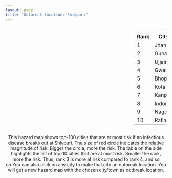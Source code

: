 ```yaml
---
layout: page
title: "Outbreak location: Shivpuri"
---
```

<div style="width: 100%; overflow: auto;">
<div style="width: 75%; float: left;">
<div id="mapid">
<script src="https://buda-magenta.github.io/hazard_map/load_map.js"></script>

<script>
var marker_outbreak = L.marker([25.375241, 77.828119],{"autoPan": true}).addTo(map); marker_outbreak.bindTooltip("Shivpuri").openTooltip();

var circle_1 = L.circle([25.531031, 78.652689], {"pane": "markerPane", "color": "red", "fill": true, "fillOpacity": 0.2, "fillRule": "evenodd", "lineCap": "round", "lineJoin": "round", "opacity": 1.0, "radius": 93591, "stroke": true, "weight": 3}).addTo(map);
circle_1.bindTooltip("Jhansi<br>rank: 1<br>hazard index: 0.093591")
circle_1.bindPopup('<a href="https://buda-magenta.github.io/hazard_map/Jhansi">Jhansi</a>')

var circle_2 = L.circle([24.500000, 77.500000], {"pane": "markerPane", "color": "red", "fill": true, "fillOpacity": 0.2, "fillRule": "evenodd", "lineCap": "round", "lineJoin": "round", "opacity": 1.0, "radius": 92126, "stroke": true, "weight": 3}).addTo(map);
circle_2.bindTooltip("Guna<br>rank: 2<br>hazard index: 0.092126")
circle_2.bindPopup('<a href="https://buda-magenta.github.io/hazard_map/Guna">Guna</a>')

var circle_3 = L.circle([23.174597, 75.785142], {"pane": "markerPane", "color": "red", "fill": true, "fillOpacity": 0.2, "fillRule": "evenodd", "lineCap": "round", "lineJoin": "round", "opacity": 1.0, "radius": 49756, "stroke": true, "weight": 3}).addTo(map);
circle_3.bindTooltip("Ujjain<br>rank: 3<br>hazard index: 0.049756")
circle_3.bindPopup('<a href="https://buda-magenta.github.io/hazard_map/Ujjain">Ujjain</a>')

var circle_4 = L.circle([26.203725, 78.157363], {"pane": "markerPane", "color": "red", "fill": true, "fillOpacity": 0.2, "fillRule": "evenodd", "lineCap": "round", "lineJoin": "round", "opacity": 1.0, "radius": 48396, "stroke": true, "weight": 3}).addTo(map);
circle_4.bindTooltip("Gwalior<br>rank: 4<br>hazard index: 0.048397")
circle_4.bindPopup('<a href="https://buda-magenta.github.io/hazard_map/Gwalior">Gwalior</a>')

var circle_5 = L.circle([23.258486, 77.401989], {"pane": "markerPane", "color": "red", "fill": true, "fillOpacity": 0.2, "fillRule": "evenodd", "lineCap": "round", "lineJoin": "round", "opacity": 1.0, "radius": 17216, "stroke": true, "weight": 3}).addTo(map);
circle_5.bindTooltip("Bhopal<br>rank: 5<br>hazard index: 0.017217")
circle_5.bindPopup('<a href="https://buda-magenta.github.io/hazard_map/Bhopal">Bhopal</a>')

var circle_6 = L.circle([25.196826, 76.000893], {"pane": "markerPane", "color": "red", "fill": true, "fillOpacity": 0.2, "fillRule": "evenodd", "lineCap": "round", "lineJoin": "round", "opacity": 1.0, "radius": 15626, "stroke": true, "weight": 3}).addTo(map);
circle_6.bindTooltip("Kota<br>rank: 6<br>hazard index: 0.015627")
circle_6.bindPopup('<a href="https://buda-magenta.github.io/hazard_map/Kota">Kota</a>')

var circle_7 = L.circle([26.460914, 80.321759], {"pane": "markerPane", "color": "red", "fill": true, "fillOpacity": 0.2, "fillRule": "evenodd", "lineCap": "round", "lineJoin": "round", "opacity": 1.0, "radius": 6083, "stroke": true, "weight": 3}).addTo(map);
circle_7.bindTooltip("Kanpur<br>rank: 7<br>hazard index: 0.006084")
circle_7.bindPopup('<a href="https://buda-magenta.github.io/hazard_map/Kanpur">Kanpur</a>')

var circle_8 = L.circle([22.720362, 75.868200], {"pane": "markerPane", "color": "red", "fill": true, "fillOpacity": 0.2, "fillRule": "evenodd", "lineCap": "round", "lineJoin": "round", "opacity": 1.0, "radius": 5741, "stroke": true, "weight": 3}).addTo(map);
circle_8.bindTooltip("Indore<br>rank: 8<br>hazard index: 0.005742")
circle_8.bindPopup('<a href="https://buda-magenta.github.io/hazard_map/Indore">Indore</a>')

var circle_9 = L.circle([23.587548, 75.675679], {"pane": "markerPane", "color": "red", "fill": true, "fillOpacity": 0.2, "fillRule": "evenodd", "lineCap": "round", "lineJoin": "round", "opacity": 1.0, "radius": 4979, "stroke": true, "weight": 3}).addTo(map);
circle_9.bindTooltip("Nagda<br>rank: 9<br>hazard index: 0.004979")
circle_9.bindPopup('<a href="https://buda-magenta.github.io/hazard_map/Nagda">Nagda</a>')

var circle_10 = L.circle([23.480592, 74.917790], {"pane": "markerPane", "color": "red", "fill": true, "fillOpacity": 0.2, "fillRule": "evenodd", "lineCap": "round", "lineJoin": "round", "opacity": 1.0, "radius": 4925, "stroke": true, "weight": 3}).addTo(map);
circle_10.bindTooltip("Ratlam<br>rank: 10<br>hazard index: 0.004926")
circle_10.bindPopup('<a href="https://buda-magenta.github.io/hazard_map/Ratlam">Ratlam</a>')

var circle_11 = L.circle([24.917151, 76.696403], {"pane": "markerPane", "color": "red", "fill": true, "fillOpacity": 0.2, "fillRule": "evenodd", "lineCap": "round", "lineJoin": "round", "opacity": 1.0, "radius": 4348, "stroke": true, "weight": 3}).addTo(map);
circle_11.bindTooltip("Baran<br>rank: 11<br>hazard index: 0.004349")
circle_11.bindPopup('<a href="https://buda-magenta.github.io/hazard_map/Baran">Baran</a>')

var circle_12 = L.circle([23.809612, 78.759114], {"pane": "markerPane", "color": "red", "fill": true, "fillOpacity": 0.2, "fillRule": "evenodd", "lineCap": "round", "lineJoin": "round", "opacity": 1.0, "radius": 4265, "stroke": true, "weight": 3}).addTo(map);
circle_12.bindTooltip("Sagar<br>rank: 12<br>hazard index: 0.004266")
circle_12.bindPopup('<a href="https://buda-magenta.github.io/hazard_map/Sagar">Sagar</a>')

var circle_13 = L.circle([26.718324, 79.090254], {"pane": "markerPane", "color": "red", "fill": true, "fillOpacity": 0.2, "fillRule": "evenodd", "lineCap": "round", "lineJoin": "round", "opacity": 1.0, "radius": 4007, "stroke": true, "weight": 3}).addTo(map);
circle_13.bindTooltip("Etawah<br>rank: 13<br>hazard index: 0.004007")
circle_13.bindPopup('<a href="https://buda-magenta.github.io/hazard_map/Etawah">Etawah</a>')

var circle_14 = L.circle([26.500000, 78.750000], {"pane": "markerPane", "color": "red", "fill": true, "fillOpacity": 0.2, "fillRule": "evenodd", "lineCap": "round", "lineJoin": "round", "opacity": 1.0, "radius": 3730, "stroke": true, "weight": 3}).addTo(map);
circle_14.bindTooltip("Bhind<br>rank: 14<br>hazard index: 0.003730")
circle_14.bindPopup('<a href="https://buda-magenta.github.io/hazard_map/Bhind">Bhind</a>')

var circle_15 = L.circle([26.166667, 77.500000], {"pane": "markerPane", "color": "red", "fill": true, "fillOpacity": 0.2, "fillRule": "evenodd", "lineCap": "round", "lineJoin": "round", "opacity": 1.0, "radius": 3132, "stroke": true, "weight": 3}).addTo(map);
circle_15.bindTooltip("Morena<br>rank: 15<br>hazard index: 0.003133")
circle_15.bindPopup('<a href="https://buda-magenta.github.io/hazard_map/Morena">Morena</a>')

var circle_16 = L.circle([25.935955, 79.424328], {"pane": "markerPane", "color": "red", "fill": true, "fillOpacity": 0.2, "fillRule": "evenodd", "lineCap": "round", "lineJoin": "round", "opacity": 1.0, "radius": 2921, "stroke": true, "weight": 3}).addTo(map);
circle_16.bindTooltip("Orai<br>rank: 16<br>hazard index: 0.002921")
circle_16.bindPopup('<a href="https://buda-magenta.github.io/hazard_map/Orai">Orai</a>')

var circle_17 = L.circle([28.651718, 77.221939], {"pane": "markerPane", "color": "red", "fill": true, "fillOpacity": 0.2, "fillRule": "evenodd", "lineCap": "round", "lineJoin": "round", "opacity": 1.0, "radius": 2809, "stroke": true, "weight": 3}).addTo(map);
circle_17.bindTooltip("Delhi<br>rank: 17<br>hazard index: 0.002809")
circle_17.bindPopup('<a href="https://buda-magenta.github.io/hazard_map/Delhi">Delhi</a>')

var circle_18 = L.circle([23.916667, 78.000000], {"pane": "markerPane", "color": "red", "fill": true, "fillOpacity": 0.2, "fillRule": "evenodd", "lineCap": "round", "lineJoin": "round", "opacity": 1.0, "radius": 2779, "stroke": true, "weight": 3}).addTo(map);
circle_18.bindTooltip("Vidisha<br>rank: 18<br>hazard index: 0.002779")
circle_18.bindPopup('<a href="https://buda-magenta.github.io/hazard_map/Vidisha">Vidisha</a>')

var circle_19 = L.circle([27.175255, 78.009816], {"pane": "markerPane", "color": "red", "fill": true, "fillOpacity": 0.2, "fillRule": "evenodd", "lineCap": "round", "lineJoin": "round", "opacity": 1.0, "radius": 2311, "stroke": true, "weight": 3}).addTo(map);
circle_19.bindTooltip("Agra<br>rank: 19<br>hazard index: 0.002312")
circle_19.bindPopup('<a href="https://buda-magenta.github.io/hazard_map/Agra">Agra</a>')

var circle_20 = L.circle([26.229141, 76.304533], {"pane": "markerPane", "color": "red", "fill": true, "fillOpacity": 0.2, "fillRule": "evenodd", "lineCap": "round", "lineJoin": "round", "opacity": 1.0, "radius": 2004, "stroke": true, "weight": 3}).addTo(map);
circle_20.bindTooltip("Sawai Madhopur<br>rank: 20<br>hazard index: 0.002004")
circle_20.bindPopup('<a href="https://buda-magenta.github.io/hazard_map/Sawai_Madhopur">Sawai Madhopur</a>')

var circle_21 = L.circle([24.700385, 78.518668], {"pane": "markerPane", "color": "red", "fill": true, "fillOpacity": 0.2, "fillRule": "evenodd", "lineCap": "round", "lineJoin": "round", "opacity": 1.0, "radius": 1924, "stroke": true, "weight": 3}).addTo(map);
circle_21.bindTooltip("Lalitpur<br>rank: 21<br>hazard index: 0.001924")
circle_21.bindPopup('<a href="https://buda-magenta.github.io/hazard_map/Lalitpur">Lalitpur</a>')

var circle_22 = L.circle([25.438130, 81.833800], {"pane": "markerPane", "color": "red", "fill": true, "fillOpacity": 0.2, "fillRule": "evenodd", "lineCap": "round", "lineJoin": "round", "opacity": 1.0, "radius": 1912, "stroke": true, "weight": 3}).addTo(map);
circle_22.bindTooltip("Allahabad<br>rank: 22<br>hazard index: 0.001912")
circle_22.bindPopup('<a href="https://buda-magenta.github.io/hazard_map/Allahabad">Allahabad</a>')

var circle_23 = L.circle([26.915458, 75.818982], {"pane": "markerPane", "color": "red", "fill": true, "fillOpacity": 0.2, "fillRule": "evenodd", "lineCap": "round", "lineJoin": "round", "opacity": 1.0, "radius": 1534, "stroke": true, "weight": 3}).addTo(map);
circle_23.bindTooltip("Jaipur<br>rank: 23<br>hazard index: 0.001534")
circle_23.bindPopup('<a href="https://buda-magenta.github.io/hazard_map/Jaipur">Jaipur</a>')

var circle_24 = L.circle([26.732501, 77.036312], {"pane": "markerPane", "color": "red", "fill": true, "fillOpacity": 0.2, "fillRule": "evenodd", "lineCap": "round", "lineJoin": "round", "opacity": 1.0, "radius": 1268, "stroke": true, "weight": 3}).addTo(map);
circle_24.bindTooltip("Hindaun<br>rank: 24<br>hazard index: 0.001269")
circle_24.bindPopup('<a href="https://buda-magenta.github.io/hazard_map/Hindaun">Hindaun</a>')

var circle_25 = L.circle([26.838100, 80.934600], {"pane": "markerPane", "color": "red", "fill": true, "fillOpacity": 0.2, "fillRule": "evenodd", "lineCap": "round", "lineJoin": "round", "opacity": 1.0, "radius": 1258, "stroke": true, "weight": 3}).addTo(map);
circle_25.bindTooltip("Lucknow<br>rank: 25<br>hazard index: 0.001258")
circle_25.bindPopup('<a href="https://buda-magenta.github.io/hazard_map/Lucknow">Lucknow</a>')

var circle_26 = L.circle([25.750000, 78.500000], {"pane": "markerPane", "color": "red", "fill": true, "fillOpacity": 0.2, "fillRule": "evenodd", "lineCap": "round", "lineJoin": "round", "opacity": 1.0, "radius": 1142, "stroke": true, "weight": 3}).addTo(map);
circle_26.bindTooltip("Datia<br>rank: 26<br>hazard index: 0.001143")
circle_26.bindPopup('<a href="https://buda-magenta.github.io/hazard_map/Datia">Datia</a>')

var circle_27 = L.circle([26.653396, 77.624206], {"pane": "markerPane", "color": "red", "fill": true, "fillOpacity": 0.2, "fillRule": "evenodd", "lineCap": "round", "lineJoin": "round", "opacity": 1.0, "radius": 1123, "stroke": true, "weight": 3}).addTo(map);
circle_27.bindTooltip("Dhaulpur<br>rank: 27<br>hazard index: 0.001124")
circle_27.bindPopup('<a href="https://buda-magenta.github.io/hazard_map/Dhaulpur">Dhaulpur</a>')

var circle_28 = L.circle([29.154148, 77.305954], {"pane": "markerPane", "color": "red", "fill": true, "fillOpacity": 0.2, "fillRule": "evenodd", "lineCap": "round", "lineJoin": "round", "opacity": 1.0, "radius": 1111, "stroke": true, "weight": 3}).addTo(map);
circle_28.bindTooltip("Baraut<br>rank: 28<br>hazard index: 0.001111")
circle_28.bindPopup('<a href="https://buda-magenta.github.io/hazard_map/Baraut">Baraut</a>')

var circle_29 = L.circle([25.476300, 80.339500], {"pane": "markerPane", "color": "red", "fill": true, "fillOpacity": 0.2, "fillRule": "evenodd", "lineCap": "round", "lineJoin": "round", "opacity": 1.0, "radius": 1014, "stroke": true, "weight": 3}).addTo(map);
circle_29.bindTooltip("Banda<br>rank: 29<br>hazard index: 0.001015")
circle_29.bindPopup('<a href="https://buda-magenta.github.io/hazard_map/Banda">Banda</a>')

var circle_30 = L.circle([23.115688, 77.066239], {"pane": "markerPane", "color": "red", "fill": true, "fillOpacity": 0.2, "fillRule": "evenodd", "lineCap": "round", "lineJoin": "round", "opacity": 1.0, "radius": 875, "stroke": true, "weight": 3}).addTo(map);
circle_30.bindTooltip("Sehore<br>rank: 30<br>hazard index: 0.000876")
circle_30.bindPopup('<a href="https://buda-magenta.github.io/hazard_map/Sehore">Sehore</a>')

var circle_31 = L.circle([23.160894, 79.949770], {"pane": "markerPane", "color": "red", "fill": true, "fillOpacity": 0.2, "fillRule": "evenodd", "lineCap": "round", "lineJoin": "round", "opacity": 1.0, "radius": 855, "stroke": true, "weight": 3}).addTo(map);
circle_31.bindTooltip("Jabalpur<br>rank: 31<br>hazard index: 0.000855")
circle_31.bindPopup('<a href="https://buda-magenta.github.io/hazard_map/Jabalpur">Jabalpur</a>')

var circle_32 = L.circle([23.000000, 76.166667], {"pane": "markerPane", "color": "red", "fill": true, "fillOpacity": 0.2, "fillRule": "evenodd", "lineCap": "round", "lineJoin": "round", "opacity": 1.0, "radius": 847, "stroke": true, "weight": 3}).addTo(map);
circle_32.bindTooltip("Dewas<br>rank: 32<br>hazard index: 0.000848")
circle_32.bindPopup('<a href="https://buda-magenta.github.io/hazard_map/Dewas">Dewas</a>')

var circle_33 = L.circle([19.075990, 72.877393], {"pane": "markerPane", "color": "red", "fill": true, "fillOpacity": 0.2, "fillRule": "evenodd", "lineCap": "round", "lineJoin": "round", "opacity": 1.0, "radius": 731, "stroke": true, "weight": 3}).addTo(map);
circle_33.bindTooltip("Mumbai<br>rank: 33<br>hazard index: 0.000731")
circle_33.bindPopup('<a href="https://buda-magenta.github.io/hazard_map/Mumbai">Mumbai</a>')

var circle_34 = L.circle([28.863842, 78.805778], {"pane": "markerPane", "color": "red", "fill": true, "fillOpacity": 0.2, "fillRule": "evenodd", "lineCap": "round", "lineJoin": "round", "opacity": 1.0, "radius": 551, "stroke": true, "weight": 3}).addTo(map);
circle_34.bindTooltip("Moradabad<br>rank: 34<br>hazard index: 0.000551")
circle_34.bindPopup('<a href="https://buda-magenta.github.io/hazard_map/Moradabad">Moradabad</a>')

var circle_35 = L.circle([21.149813, 79.082056], {"pane": "markerPane", "color": "red", "fill": true, "fillOpacity": 0.2, "fillRule": "evenodd", "lineCap": "round", "lineJoin": "round", "opacity": 1.0, "radius": 495, "stroke": true, "weight": 3}).addTo(map);
circle_35.bindTooltip("Nagpur<br>rank: 35<br>hazard index: 0.000495")
circle_35.bindPopup('<a href="https://buda-magenta.github.io/hazard_map/Nagpur">Nagpur</a>')

var circle_36 = L.circle([23.750000, 79.583333], {"pane": "markerPane", "color": "red", "fill": true, "fillOpacity": 0.2, "fillRule": "evenodd", "lineCap": "round", "lineJoin": "round", "opacity": 1.0, "radius": 423, "stroke": true, "weight": 3}).addTo(map);
circle_36.bindTooltip("Damoh<br>rank: 36<br>hazard index: 0.000424")
circle_36.bindPopup('<a href="https://buda-magenta.github.io/hazard_map/Damoh">Damoh</a>')

var circle_37 = L.circle([27.209822, 79.048137], {"pane": "markerPane", "color": "red", "fill": true, "fillOpacity": 0.2, "fillRule": "evenodd", "lineCap": "round", "lineJoin": "round", "opacity": 1.0, "radius": 417, "stroke": true, "weight": 3}).addTo(map);
circle_37.bindTooltip("Mainpuri<br>rank: 37<br>hazard index: 0.000418")
circle_37.bindPopup('<a href="https://buda-magenta.github.io/hazard_map/Mainpuri">Mainpuri</a>')

var circle_38 = L.circle([27.177366, 78.389912], {"pane": "markerPane", "color": "red", "fill": true, "fillOpacity": 0.2, "fillRule": "evenodd", "lineCap": "round", "lineJoin": "round", "opacity": 1.0, "radius": 368, "stroke": true, "weight": 3}).addTo(map);
circle_38.bindTooltip("Firozabad<br>rank: 38<br>hazard index: 0.000368")
circle_38.bindPopup('<a href="https://buda-magenta.github.io/hazard_map/Firozabad">Firozabad</a>')

var circle_39 = L.circle([24.935635, 82.647701], {"pane": "markerPane", "color": "red", "fill": true, "fillOpacity": 0.2, "fillRule": "evenodd", "lineCap": "round", "lineJoin": "round", "opacity": 1.0, "radius": 366, "stroke": true, "weight": 3}).addTo(map);
circle_39.bindTooltip("Mirzapur<br>rank: 39<br>hazard index: 0.000366")
circle_39.bindPopup('<a href="https://buda-magenta.github.io/hazard_map/Mirzapur">Mirzapur</a>')

var circle_40 = L.circle([29.938447, 78.145298], {"pane": "markerPane", "color": "red", "fill": true, "fillOpacity": 0.2, "fillRule": "evenodd", "lineCap": "round", "lineJoin": "round", "opacity": 1.0, "radius": 341, "stroke": true, "weight": 3}).addTo(map);
circle_40.bindTooltip("Haridwar<br>rank: 40<br>hazard index: 0.000342")
circle_40.bindPopup('<a href="https://buda-magenta.github.io/hazard_map/Haridwar">Haridwar</a>')

var circle_41 = L.circle([22.275879, 79.721045], {"pane": "markerPane", "color": "red", "fill": true, "fillOpacity": 0.2, "fillRule": "evenodd", "lineCap": "round", "lineJoin": "round", "opacity": 1.0, "radius": 337, "stroke": true, "weight": 3}).addTo(map);
circle_41.bindTooltip("Seoni<br>rank: 41<br>hazard index: 0.000338")
circle_41.bindPopup('<a href="https://buda-magenta.github.io/hazard_map/Seoni">Seoni</a>')

var circle_42 = L.circle([23.833962, 80.392456], {"pane": "markerPane", "color": "red", "fill": true, "fillOpacity": 0.2, "fillRule": "evenodd", "lineCap": "round", "lineJoin": "round", "opacity": 1.0, "radius": 333, "stroke": true, "weight": 3}).addTo(map);
circle_42.bindTooltip("Murwara<br>rank: 42<br>hazard index: 0.000333")
circle_42.bindPopup('<a href="https://buda-magenta.github.io/hazard_map/Murwara">Murwara</a>')

var circle_43 = L.circle([29.988077, 77.508130], {"pane": "markerPane", "color": "red", "fill": true, "fillOpacity": 0.2, "fillRule": "evenodd", "lineCap": "round", "lineJoin": "round", "opacity": 1.0, "radius": 271, "stroke": true, "weight": 3}).addTo(map);
circle_43.bindTooltip("Saharanpur<br>rank: 43<br>hazard index: 0.000272")
circle_43.bindPopup('<a href="https://buda-magenta.github.io/hazard_map/Saharanpur">Saharanpur</a>')

var circle_44 = L.circle([18.521428, 73.854454], {"pane": "markerPane", "color": "red", "fill": true, "fillOpacity": 0.2, "fillRule": "evenodd", "lineCap": "round", "lineJoin": "round", "opacity": 1.0, "radius": 246, "stroke": true, "weight": 3}).addTo(map);
circle_44.bindTooltip("Pune<br>rank: 44<br>hazard index: 0.000246")
circle_44.bindPopup('<a href="https://buda-magenta.github.io/hazard_map/Pune">Pune</a>')

var circle_45 = L.circle([25.335649, 83.007629], {"pane": "markerPane", "color": "red", "fill": true, "fillOpacity": 0.2, "fillRule": "evenodd", "lineCap": "round", "lineJoin": "round", "opacity": 1.0, "radius": 236, "stroke": true, "weight": 3}).addTo(map);
circle_45.bindTooltip("Varanasi<br>rank: 45<br>hazard index: 0.000236")
circle_45.bindPopup('<a href="https://buda-magenta.github.io/hazard_map/Varanasi">Varanasi</a>')

var circle_46 = L.circle([17.388786, 78.461065], {"pane": "markerPane", "color": "red", "fill": true, "fillOpacity": 0.2, "fillRule": "evenodd", "lineCap": "round", "lineJoin": "round", "opacity": 1.0, "radius": 234, "stroke": true, "weight": 3}).addTo(map);
circle_46.bindTooltip("Hyderabad<br>rank: 46<br>hazard index: 0.000234")
circle_46.bindPopup('<a href="https://buda-magenta.github.io/hazard_map/Hyderabad">Hyderabad</a>')

var circle_47 = L.circle([24.462465, 74.850114], {"pane": "markerPane", "color": "red", "fill": true, "fillOpacity": 0.2, "fillRule": "evenodd", "lineCap": "round", "lineJoin": "round", "opacity": 1.0, "radius": 230, "stroke": true, "weight": 3}).addTo(map);
circle_47.bindTooltip("Nimach<br>rank: 47<br>hazard index: 0.000230")
circle_47.bindPopup('<a href="https://buda-magenta.github.io/hazard_map/Nimach">Nimach</a>')

var circle_48 = L.circle([24.500000, 74.500000], {"pane": "markerPane", "color": "red", "fill": true, "fillOpacity": 0.2, "fillRule": "evenodd", "lineCap": "round", "lineJoin": "round", "opacity": 1.0, "radius": 214, "stroke": true, "weight": 3}).addTo(map);
circle_48.bindTooltip("Chittaurgarh<br>rank: 48<br>hazard index: 0.000214")
circle_48.bindPopup('<a href="https://buda-magenta.github.io/hazard_map/Chittaurgarh">Chittaurgarh</a>')

var circle_49 = L.circle([27.876990, 78.137290], {"pane": "markerPane", "color": "red", "fill": true, "fillOpacity": 0.2, "fillRule": "evenodd", "lineCap": "round", "lineJoin": "round", "opacity": 1.0, "radius": 207, "stroke": true, "weight": 3}).addTo(map);
circle_49.bindTooltip("Aligarh<br>rank: 49<br>hazard index: 0.000208")
circle_49.bindPopup('<a href="https://buda-magenta.github.io/hazard_map/Aligarh">Aligarh</a>')

var circle_50 = L.circle([13.083694, 80.270186], {"pane": "markerPane", "color": "red", "fill": true, "fillOpacity": 0.2, "fillRule": "evenodd", "lineCap": "round", "lineJoin": "round", "opacity": 1.0, "radius": 203, "stroke": true, "weight": 3}).addTo(map);
circle_50.bindTooltip("Chennai<br>rank: 50<br>hazard index: 0.000204")
circle_50.bindPopup('<a href="https://buda-magenta.github.io/hazard_map/Chennai">Chennai</a>')

var circle_51 = L.circle([23.021624, 72.579707], {"pane": "markerPane", "color": "red", "fill": true, "fillOpacity": 0.2, "fillRule": "evenodd", "lineCap": "round", "lineJoin": "round", "opacity": 1.0, "radius": 202, "stroke": true, "weight": 3}).addTo(map);
circle_51.bindTooltip("Ahmedabad<br>rank: 51<br>hazard index: 0.000203")
circle_51.bindPopup('<a href="https://buda-magenta.github.io/hazard_map/Ahmedabad">Ahmedabad</a>')

var circle_52 = L.circle([26.671329, 83.364583], {"pane": "markerPane", "color": "red", "fill": true, "fillOpacity": 0.2, "fillRule": "evenodd", "lineCap": "round", "lineJoin": "round", "opacity": 1.0, "radius": 186, "stroke": true, "weight": 3}).addTo(map);
circle_52.bindTooltip("Gorakhpur<br>rank: 52<br>hazard index: 0.000187")
circle_52.bindPopup('<a href="https://buda-magenta.github.io/hazard_map/Gorakhpur">Gorakhpur</a>')

var circle_53 = L.circle([21.237947, 81.633683], {"pane": "markerPane", "color": "red", "fill": true, "fillOpacity": 0.2, "fillRule": "evenodd", "lineCap": "round", "lineJoin": "round", "opacity": 1.0, "radius": 180, "stroke": true, "weight": 3}).addTo(map);
circle_53.bindTooltip("Raipur<br>rank: 53<br>hazard index: 0.000180")
circle_53.bindPopup('<a href="https://buda-magenta.github.io/hazard_map/Raipur">Raipur</a>')

var circle_54 = L.circle([25.565691, 80.063489], {"pane": "markerPane", "color": "red", "fill": true, "fillOpacity": 0.2, "fillRule": "evenodd", "lineCap": "round", "lineJoin": "round", "opacity": 1.0, "radius": 178, "stroke": true, "weight": 3}).addTo(map);
circle_54.bindTooltip("Khanna<br>rank: 54<br>hazard index: 0.000178")
circle_54.bindPopup('<a href="https://buda-magenta.github.io/hazard_map/Khanna">Khanna</a>')

var circle_55 = L.circle([24.265131, 75.387182], {"pane": "markerPane", "color": "red", "fill": true, "fillOpacity": 0.2, "fillRule": "evenodd", "lineCap": "round", "lineJoin": "round", "opacity": 1.0, "radius": 171, "stroke": true, "weight": 3}).addTo(map);
circle_55.bindTooltip("Mandsaur<br>rank: 55<br>hazard index: 0.000172")
circle_55.bindPopup('<a href="https://buda-magenta.github.io/hazard_map/Mandsaur">Mandsaur</a>')

var circle_56 = L.circle([22.600150, 77.926645], {"pane": "markerPane", "color": "red", "fill": true, "fillOpacity": 0.2, "fillRule": "evenodd", "lineCap": "round", "lineJoin": "round", "opacity": 1.0, "radius": 169, "stroke": true, "weight": 3}).addTo(map);
circle_56.bindTooltip("Hoshangabad<br>rank: 56<br>hazard index: 0.000170")
circle_56.bindPopup('<a href="https://buda-magenta.github.io/hazard_map/Hoshangabad">Hoshangabad</a>')

var circle_57 = L.circle([26.469100, 74.639000], {"pane": "markerPane", "color": "red", "fill": true, "fillOpacity": 0.2, "fillRule": "evenodd", "lineCap": "round", "lineJoin": "round", "opacity": 1.0, "radius": 161, "stroke": true, "weight": 3}).addTo(map);
circle_57.bindTooltip("Ajmer<br>rank: 57<br>hazard index: 0.000162")
circle_57.bindPopup('<a href="https://buda-magenta.github.io/hazard_map/Ajmer">Ajmer</a>')

var circle_58 = L.circle([12.979120, 77.591300], {"pane": "markerPane", "color": "red", "fill": true, "fillOpacity": 0.2, "fillRule": "evenodd", "lineCap": "round", "lineJoin": "round", "opacity": 1.0, "radius": 160, "stroke": true, "weight": 3}).addTo(map);
circle_58.bindTooltip("Bangalore<br>rank: 58<br>hazard index: 0.000160")
circle_58.bindPopup('<a href="https://buda-magenta.github.io/hazard_map/Bangalore">Bangalore</a>')

var circle_59 = L.circle([26.439874, 80.018000], {"pane": "markerPane", "color": "red", "fill": true, "fillOpacity": 0.2, "fillRule": "evenodd", "lineCap": "round", "lineJoin": "round", "opacity": 1.0, "radius": 148, "stroke": true, "weight": 3}).addTo(map);
circle_59.bindTooltip("Akbarpur<br>rank: 59<br>hazard index: 0.000148")
circle_59.bindPopup('<a href="https://buda-magenta.github.io/hazard_map/Akbarpur">Akbarpur</a>')

var circle_60 = L.circle([27.437194, 79.489129], {"pane": "markerPane", "color": "red", "fill": true, "fillOpacity": 0.2, "fillRule": "evenodd", "lineCap": "round", "lineJoin": "round", "opacity": 1.0, "radius": 141, "stroke": true, "weight": 3}).addTo(map);
circle_60.bindTooltip("Farrukhabad<br>rank: 60<br>hazard index: 0.000142")
circle_60.bindPopup('<a href="https://buda-magenta.github.io/hazard_map/Farrukhabad">Farrukhabad</a>')

var circle_61 = L.circle([21.977864, 76.568828], {"pane": "markerPane", "color": "red", "fill": true, "fillOpacity": 0.2, "fillRule": "evenodd", "lineCap": "round", "lineJoin": "round", "opacity": 1.0, "radius": 140, "stroke": true, "weight": 3}).addTo(map);
circle_61.bindTooltip("Khandwa<br>rank: 61<br>hazard index: 0.000141")
circle_61.bindPopup('<a href="https://buda-magenta.github.io/hazard_map/Khandwa">Khandwa</a>')

var circle_62 = L.circle([21.818774, 75.606458], {"pane": "markerPane", "color": "red", "fill": true, "fillOpacity": 0.2, "fillRule": "evenodd", "lineCap": "round", "lineJoin": "round", "opacity": 1.0, "radius": 137, "stroke": true, "weight": 3}).addTo(map);
circle_62.bindTooltip("Khargone<br>rank: 62<br>hazard index: 0.000138")
circle_62.bindPopup('<a href="https://buda-magenta.github.io/hazard_map/Khargone">Khargone</a>')

var circle_63 = L.circle([27.036604, 78.651436], {"pane": "markerPane", "color": "red", "fill": true, "fillOpacity": 0.2, "fillRule": "evenodd", "lineCap": "round", "lineJoin": "round", "opacity": 1.0, "radius": 127, "stroke": true, "weight": 3}).addTo(map);
circle_63.bindTooltip("Shikohabad<br>rank: 63<br>hazard index: 0.000128")
circle_63.bindPopup('<a href="https://buda-magenta.github.io/hazard_map/Shikohabad">Shikohabad</a>')

var circle_64 = L.circle([24.578721, 73.686257], {"pane": "markerPane", "color": "red", "fill": true, "fillOpacity": 0.2, "fillRule": "evenodd", "lineCap": "round", "lineJoin": "round", "opacity": 1.0, "radius": 127, "stroke": true, "weight": 3}).addTo(map);
circle_64.bindTooltip("Udaipur<br>rank: 64<br>hazard index: 0.000128")
circle_64.bindPopup('<a href="https://buda-magenta.github.io/hazard_map/Udaipur">Udaipur</a>')

var circle_65 = L.circle([25.500000, 75.833333], {"pane": "markerPane", "color": "red", "fill": true, "fillOpacity": 0.2, "fillRule": "evenodd", "lineCap": "round", "lineJoin": "round", "opacity": 1.0, "radius": 124, "stroke": true, "weight": 3}).addTo(map);
circle_65.bindTooltip("Bundi<br>rank: 65<br>hazard index: 0.000124")
circle_65.bindPopup('<a href="https://buda-magenta.github.io/hazard_map/Bundi">Bundi</a>')

var circle_66 = L.circle([22.139831, 78.809645], {"pane": "markerPane", "color": "red", "fill": true, "fillOpacity": 0.2, "fillRule": "evenodd", "lineCap": "round", "lineJoin": "round", "opacity": 1.0, "radius": 107, "stroke": true, "weight": 3}).addTo(map);
circle_66.bindTooltip("Chhindwara<br>rank: 66<br>hazard index: 0.000108")
circle_66.bindPopup('<a href="https://buda-magenta.github.io/hazard_map/Chhindwara">Chhindwara</a>')

var circle_67 = L.circle([27.633333, 77.583333], {"pane": "markerPane", "color": "red", "fill": true, "fillOpacity": 0.2, "fillRule": "evenodd", "lineCap": "round", "lineJoin": "round", "opacity": 1.0, "radius": 104, "stroke": true, "weight": 3}).addTo(map);
circle_67.bindTooltip("Mathura<br>rank: 67<br>hazard index: 0.000105")
circle_67.bindPopup('<a href="https://buda-magenta.github.io/hazard_map/Mathura">Mathura</a>')

var circle_68 = L.circle([29.500882, 77.348383], {"pane": "markerPane", "color": "red", "fill": true, "fillOpacity": 0.2, "fillRule": "evenodd", "lineCap": "round", "lineJoin": "round", "opacity": 1.0, "radius": 99, "stroke": true, "weight": 3}).addTo(map);
circle_68.bindTooltip("Shamli<br>rank: 68<br>hazard index: 0.000099")
circle_68.bindPopup('<a href="https://buda-magenta.github.io/hazard_map/Shamli">Shamli</a>')

var circle_69 = L.circle([25.488773, 74.699613], {"pane": "markerPane", "color": "red", "fill": true, "fillOpacity": 0.2, "fillRule": "evenodd", "lineCap": "round", "lineJoin": "round", "opacity": 1.0, "radius": 90, "stroke": true, "weight": 3}).addTo(map);
circle_69.bindTooltip("Bhilwara<br>rank: 69<br>hazard index: 0.000090")
circle_69.bindPopup('<a href="https://buda-magenta.github.io/hazard_map/Bhilwara">Bhilwara</a>')

var circle_70 = L.circle([17.723128, 83.301284], {"pane": "markerPane", "color": "red", "fill": true, "fillOpacity": 0.2, "fillRule": "evenodd", "lineCap": "round", "lineJoin": "round", "opacity": 1.0, "radius": 89, "stroke": true, "weight": 3}).addTo(map);
circle_70.bindTooltip("Visakhapatnam<br>rank: 70<br>hazard index: 0.000090")
circle_70.bindPopup('<a href="https://buda-magenta.github.io/hazard_map/Visakhapatnam">Visakhapatnam</a>')

var circle_71 = L.circle([21.879616, 77.875681], {"pane": "markerPane", "color": "red", "fill": true, "fillOpacity": 0.2, "fillRule": "evenodd", "lineCap": "round", "lineJoin": "round", "opacity": 1.0, "radius": 89, "stroke": true, "weight": 3}).addTo(map);
circle_71.bindTooltip("Betul<br>rank: 71<br>hazard index: 0.000090")
circle_71.bindPopup('<a href="https://buda-magenta.github.io/hazard_map/Betul">Betul</a>')

var circle_72 = L.circle([28.402979, 77.310384], {"pane": "markerPane", "color": "red", "fill": true, "fillOpacity": 0.2, "fillRule": "evenodd", "lineCap": "round", "lineJoin": "round", "opacity": 1.0, "radius": 89, "stroke": true, "weight": 3}).addTo(map);
circle_72.bindTooltip("Faridabad<br>rank: 72<br>hazard index: 0.000089")
circle_72.bindPopup('<a href="https://buda-magenta.github.io/hazard_map/Faridabad">Faridabad</a>')

var circle_73 = L.circle([16.508759, 80.618510], {"pane": "markerPane", "color": "red", "fill": true, "fillOpacity": 0.2, "fillRule": "evenodd", "lineCap": "round", "lineJoin": "round", "opacity": 1.0, "radius": 83, "stroke": true, "weight": 3}).addTo(map);
circle_73.bindTooltip("Vijayawada<br>rank: 73<br>hazard index: 0.000083")
circle_73.bindPopup('<a href="https://buda-magenta.github.io/hazard_map/Vijayawada">Vijayawada</a>')

var circle_74 = L.circle([28.457876, 79.405571], {"pane": "markerPane", "color": "red", "fill": true, "fillOpacity": 0.2, "fillRule": "evenodd", "lineCap": "round", "lineJoin": "round", "opacity": 1.0, "radius": 82, "stroke": true, "weight": 3}).addTo(map);
circle_74.bindTooltip("Bareilly<br>rank: 74<br>hazard index: 0.000083")
circle_74.bindPopup('<a href="https://buda-magenta.github.io/hazard_map/Bareilly">Bareilly</a>')

var circle_75 = L.circle([20.843512, 75.525927], {"pane": "markerPane", "color": "red", "fill": true, "fillOpacity": 0.2, "fillRule": "evenodd", "lineCap": "round", "lineJoin": "round", "opacity": 1.0, "radius": 81, "stroke": true, "weight": 3}).addTo(map);
circle_75.bindTooltip("Jalgaon<br>rank: 75<br>hazard index: 0.000081")
circle_75.bindPopup('<a href="https://buda-magenta.github.io/hazard_map/Jalgaon">Jalgaon</a>')

var circle_76 = L.circle([19.194329, 72.970178], {"pane": "markerPane", "color": "red", "fill": true, "fillOpacity": 0.2, "fillRule": "evenodd", "lineCap": "round", "lineJoin": "round", "opacity": 1.0, "radius": 77, "stroke": true, "weight": 3}).addTo(map);
circle_76.bindTooltip("Thane<br>rank: 76<br>hazard index: 0.000077")
circle_76.bindPopup('<a href="https://buda-magenta.github.io/hazard_map/Thane">Thane</a>')

var circle_77 = L.circle([22.383333, 82.133333], {"pane": "markerPane", "color": "red", "fill": true, "fillOpacity": 0.2, "fillRule": "evenodd", "lineCap": "round", "lineJoin": "round", "opacity": 1.0, "radius": 75, "stroke": true, "weight": 3}).addTo(map);
circle_77.bindTooltip("Bilaspur<br>rank: 77<br>hazard index: 0.000076")
circle_77.bindPopup('<a href="https://buda-magenta.github.io/hazard_map/Bilaspur">Bilaspur</a>')

var circle_78 = L.circle([24.500000, 81.000000], {"pane": "markerPane", "color": "red", "fill": true, "fillOpacity": 0.2, "fillRule": "evenodd", "lineCap": "round", "lineJoin": "round", "opacity": 1.0, "radius": 71, "stroke": true, "weight": 3}).addTo(map);
circle_78.bindTooltip("Satna<br>rank: 78<br>hazard index: 0.000071")
circle_78.bindPopup('<a href="https://buda-magenta.github.io/hazard_map/Satna">Satna</a>')

var circle_79 = L.circle([26.575504, 80.613762], {"pane": "markerPane", "color": "red", "fill": true, "fillOpacity": 0.2, "fillRule": "evenodd", "lineCap": "round", "lineJoin": "round", "opacity": 1.0, "radius": 70, "stroke": true, "weight": 3}).addTo(map);
circle_79.bindTooltip("Unnao<br>rank: 79<br>hazard index: 0.000071")
circle_79.bindPopup('<a href="https://buda-magenta.github.io/hazard_map/Unnao">Unnao</a>')

var circle_80 = L.circle([27.265212, 77.369126], {"pane": "markerPane", "color": "red", "fill": true, "fillOpacity": 0.2, "fillRule": "evenodd", "lineCap": "round", "lineJoin": "round", "opacity": 1.0, "radius": 68, "stroke": true, "weight": 3}).addTo(map);
circle_80.bindTooltip("Bharatpur<br>rank: 80<br>hazard index: 0.000069")
circle_80.bindPopup('<a href="https://buda-magenta.github.io/hazard_map/Bharatpur">Bharatpur</a>')

var circle_81 = L.circle([21.170200, 72.831100], {"pane": "markerPane", "color": "red", "fill": true, "fillOpacity": 0.2, "fillRule": "evenodd", "lineCap": "round", "lineJoin": "round", "opacity": 1.0, "radius": 65, "stroke": true, "weight": 3}).addTo(map);
circle_81.bindTooltip("Surat<br>rank: 81<br>hazard index: 0.000065")
circle_81.bindPopup('<a href="https://buda-magenta.github.io/hazard_map/Surat">Surat</a>')

var circle_82 = L.circle([26.122147, 75.663754], {"pane": "markerPane", "color": "red", "fill": true, "fillOpacity": 0.2, "fillRule": "evenodd", "lineCap": "round", "lineJoin": "round", "opacity": 1.0, "radius": 64, "stroke": true, "weight": 3}).addTo(map);
circle_82.bindTooltip("Tonk<br>rank: 82<br>hazard index: 0.000065")
circle_82.bindPopup('<a href="https://buda-magenta.github.io/hazard_map/Tonk">Tonk</a>')

var circle_83 = L.circle([20.011247, 73.790236], {"pane": "markerPane", "color": "red", "fill": true, "fillOpacity": 0.2, "fillRule": "evenodd", "lineCap": "round", "lineJoin": "round", "opacity": 1.0, "radius": 62, "stroke": true, "weight": 3}).addTo(map);
circle_83.bindTooltip("Nashik<br>rank: 83<br>hazard index: 0.000062")
circle_83.bindPopup('<a href="https://buda-magenta.github.io/hazard_map/Nashik">Nashik</a>')

var circle_84 = L.circle([20.266777, 85.843559], {"pane": "markerPane", "color": "red", "fill": true, "fillOpacity": 0.2, "fillRule": "evenodd", "lineCap": "round", "lineJoin": "round", "opacity": 1.0, "radius": 58, "stroke": true, "weight": 3}).addTo(map);
circle_84.bindTooltip("Bhubaneswar<br>rank: 84<br>hazard index: 0.000058")
circle_84.bindPopup('<a href="https://buda-magenta.github.io/hazard_map/Bhubaneswar">Bhubaneswar</a>')

var circle_85 = L.circle([30.909016, 75.851601], {"pane": "markerPane", "color": "red", "fill": true, "fillOpacity": 0.2, "fillRule": "evenodd", "lineCap": "round", "lineJoin": "round", "opacity": 1.0, "radius": 57, "stroke": true, "weight": 3}).addTo(map);
circle_85.bindTooltip("Ludhiana<br>rank: 85<br>hazard index: 0.000057")
circle_85.bindPopup('<a href="https://buda-magenta.github.io/hazard_map/Ludhiana">Ludhiana</a>')

var circle_86 = L.circle([28.923397, 78.488317], {"pane": "markerPane", "color": "red", "fill": true, "fillOpacity": 0.2, "fillRule": "evenodd", "lineCap": "round", "lineJoin": "round", "opacity": 1.0, "radius": 56, "stroke": true, "weight": 3}).addTo(map);
circle_86.bindTooltip("Amroha<br>rank: 86<br>hazard index: 0.000056")
circle_86.bindPopup('<a href="https://buda-magenta.github.io/hazard_map/Amroha">Amroha</a>')

var circle_87 = L.circle([25.609324, 85.123525], {"pane": "markerPane", "color": "red", "fill": true, "fillOpacity": 0.2, "fillRule": "evenodd", "lineCap": "round", "lineJoin": "round", "opacity": 1.0, "radius": 55, "stroke": true, "weight": 3}).addTo(map);
circle_87.bindTooltip("Patna<br>rank: 87<br>hazard index: 0.000056")
circle_87.bindPopup('<a href="https://buda-magenta.github.io/hazard_map/Patna">Patna</a>')

var circle_88 = L.circle([27.639077, 76.614452], {"pane": "markerPane", "color": "red", "fill": true, "fillOpacity": 0.2, "fillRule": "evenodd", "lineCap": "round", "lineJoin": "round", "opacity": 1.0, "radius": 53, "stroke": true, "weight": 3}).addTo(map);
circle_88.bindTooltip("Alwar<br>rank: 88<br>hazard index: 0.000054")
circle_88.bindPopup('<a href="https://buda-magenta.github.io/hazard_map/Alwar">Alwar</a>')

var circle_89 = L.circle([19.169335, 77.311013], {"pane": "markerPane", "color": "red", "fill": true, "fillOpacity": 0.2, "fillRule": "evenodd", "lineCap": "round", "lineJoin": "round", "opacity": 1.0, "radius": 49, "stroke": true, "weight": 3}).addTo(map);
circle_89.bindTooltip("Nanded Waghala<br>rank: 89<br>hazard index: 0.000049")
circle_89.bindPopup('<a href="https://buda-magenta.github.io/hazard_map/Nanded_Waghala">Nanded Waghala</a>')

var circle_90 = L.circle([21.199035, 81.397955], {"pane": "markerPane", "color": "red", "fill": true, "fillOpacity": 0.2, "fillRule": "evenodd", "lineCap": "round", "lineJoin": "round", "opacity": 1.0, "radius": 47, "stroke": true, "weight": 3}).addTo(map);
circle_90.bindTooltip("Durg<br>rank: 90<br>hazard index: 0.000048")
circle_90.bindPopup('<a href="https://buda-magenta.github.io/hazard_map/Durg">Durg</a>')

var circle_91 = L.circle([25.954628, 83.647350], {"pane": "markerPane", "color": "red", "fill": true, "fillOpacity": 0.2, "fillRule": "evenodd", "lineCap": "round", "lineJoin": "round", "opacity": 1.0, "radius": 47, "stroke": true, "weight": 3}).addTo(map);
circle_91.bindTooltip("Maunath Bhanjan<br>rank: 91<br>hazard index: 0.000048")
circle_91.bindPopup('<a href="https://buda-magenta.github.io/hazard_map/Maunath_Bhanjan">Maunath Bhanjan</a>')

var circle_92 = L.circle([26.296772, 73.035143], {"pane": "markerPane", "color": "red", "fill": true, "fillOpacity": 0.2, "fillRule": "evenodd", "lineCap": "round", "lineJoin": "round", "opacity": 1.0, "radius": 47, "stroke": true, "weight": 3}).addTo(map);
circle_92.bindTooltip("Jodhpur<br>rank: 92<br>hazard index: 0.000047")
circle_92.bindPopup('<a href="https://buda-magenta.github.io/hazard_map/Jodhpur">Jodhpur</a>')

var circle_93 = L.circle([29.869350, 77.890212], {"pane": "markerPane", "color": "red", "fill": true, "fillOpacity": 0.2, "fillRule": "evenodd", "lineCap": "round", "lineJoin": "round", "opacity": 1.0, "radius": 45, "stroke": true, "weight": 3}).addTo(map);
circle_93.bindTooltip("Roorkee<br>rank: 93<br>hazard index: 0.000046")
circle_93.bindPopup('<a href="https://buda-magenta.github.io/hazard_map/Roorkee">Roorkee</a>')

var circle_94 = L.circle([17.980609, 79.598212], {"pane": "markerPane", "color": "red", "fill": true, "fillOpacity": 0.2, "fillRule": "evenodd", "lineCap": "round", "lineJoin": "round", "opacity": 1.0, "radius": 44, "stroke": true, "weight": 3}).addTo(map);
circle_94.bindTooltip("Warangal<br>rank: 94<br>hazard index: 0.000044")
circle_94.bindPopup('<a href="https://buda-magenta.github.io/hazard_map/Warangal">Warangal</a>')

var circle_95 = L.circle([27.985060, 80.753845], {"pane": "markerPane", "color": "red", "fill": true, "fillOpacity": 0.2, "fillRule": "evenodd", "lineCap": "round", "lineJoin": "round", "opacity": 1.0, "radius": 43, "stroke": true, "weight": 3}).addTo(map);
circle_95.bindTooltip("Lakhimpur<br>rank: 95<br>hazard index: 0.000043")
circle_95.bindPopup('<a href="https://buda-magenta.github.io/hazard_map/Lakhimpur">Lakhimpur</a>')

var circle_96 = L.circle([23.493079, 74.348402], {"pane": "markerPane", "color": "red", "fill": true, "fillOpacity": 0.2, "fillRule": "evenodd", "lineCap": "round", "lineJoin": "round", "opacity": 1.0, "radius": 42, "stroke": true, "weight": 3}).addTo(map);
circle_96.bindTooltip("Banswara<br>rank: 96<br>hazard index: 0.000043")
circle_96.bindPopup('<a href="https://buda-magenta.github.io/hazard_map/Banswara">Banswara</a>')

var circle_97 = L.circle([26.588559, 74.861097], {"pane": "markerPane", "color": "red", "fill": true, "fillOpacity": 0.2, "fillRule": "evenodd", "lineCap": "round", "lineJoin": "round", "opacity": 1.0, "radius": 40, "stroke": true, "weight": 3}).addTo(map);
circle_97.bindTooltip("Kishangarh<br>rank: 97<br>hazard index: 0.000041")
circle_97.bindPopup('<a href="https://buda-magenta.github.io/hazard_map/Kishangarh">Kishangarh</a>')

var circle_98 = L.circle([20.993276, 75.839983], {"pane": "markerPane", "color": "red", "fill": true, "fillOpacity": 0.2, "fillRule": "evenodd", "lineCap": "round", "lineJoin": "round", "opacity": 1.0, "radius": 40, "stroke": true, "weight": 3}).addTo(map);
circle_98.bindTooltip("Bhusawal<br>rank: 98<br>hazard index: 0.000040")
circle_98.bindPopup('<a href="https://buda-magenta.github.io/hazard_map/Bhusawal">Bhusawal</a>')

var circle_99 = L.circle([28.428262, 77.002700], {"pane": "markerPane", "color": "red", "fill": true, "fillOpacity": 0.2, "fillRule": "evenodd", "lineCap": "round", "lineJoin": "round", "opacity": 1.0, "radius": 39, "stroke": true, "weight": 3}).addTo(map);
circle_99.bindTooltip("Gurgaon<br>rank: 99<br>hazard index: 0.000040")
circle_99.bindPopup('<a href="https://buda-magenta.github.io/hazard_map/Gurgaon">Gurgaon</a>')

var circle_100 = L.circle([24.197443, 82.666145], {"pane": "markerPane", "color": "red", "fill": true, "fillOpacity": 0.2, "fillRule": "evenodd", "lineCap": "round", "lineJoin": "round", "opacity": 1.0, "radius": 39, "stroke": true, "weight": 3}).addTo(map);
circle_100.bindTooltip("Singrauli<br>rank: 100<br>hazard index: 0.000039")
circle_100.bindPopup('<a href="https://buda-magenta.github.io/hazard_map/Singrauli">Singrauli</a>')
</script>
</div>
</div>


<div style="width: 20%; float: right;">
<table>
<tr>
<th>Rank</th>
<th>City</th>
</tr>

<tr>
<td>1</td>
<td>Jhansi</td>
</tr>

<tr>
<td>2</td>
<td>Guna</td>
</tr>

<tr>
<td>3</td>
<td>Ujjain</td>
</tr>

<tr>
<td>4</td>
<td>Gwalior</td>
</tr>

<tr>
<td>5</td>
<td>Bhopal</td>
</tr>

<tr>
<td>6</td>
<td>Kota</td>
</tr>

<tr>
<td>7</td>
<td>Kanpur</td>
</tr>

<tr>
<td>8</td>
<td>Indore</td>
</tr>

<tr>
<td>9</td>
<td>Nagda</td>
</tr>

<tr>
<td>10</td>
<td>Ratlam</td>
</tr>

</table>
</div>
</div>


<p align="center">This hazard map shows top-100 cities that are at most risk if an infectious disease breaks out at Shivpuri. The size of red circle indicates the relative magnitude of risk. Bigger the circle, more the risk. The table on the side highlights the list of top-10 cities that are at most risk. Smaller the rank, more the risk. Thus, rank 3 is more at risk compared to rank 4, and so on.You can also click on any city to make that city an outbreak location. You will get a new hazard map with the chosen city/town as outbreak location.
</p>